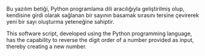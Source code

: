 Bu yazılım betiği, Python programlama dili aracılığıyla geliştirilmiş olup, kendisine girdi olarak sağlanan bir sayının basamak sırasını tersine çevirerek yeni bir sayı oluşturma yeteneğine sahiptir.



This software script, developed using the Python programming language, has the capability to reverse the digit order of a number provided as input, thereby creating a new number.
